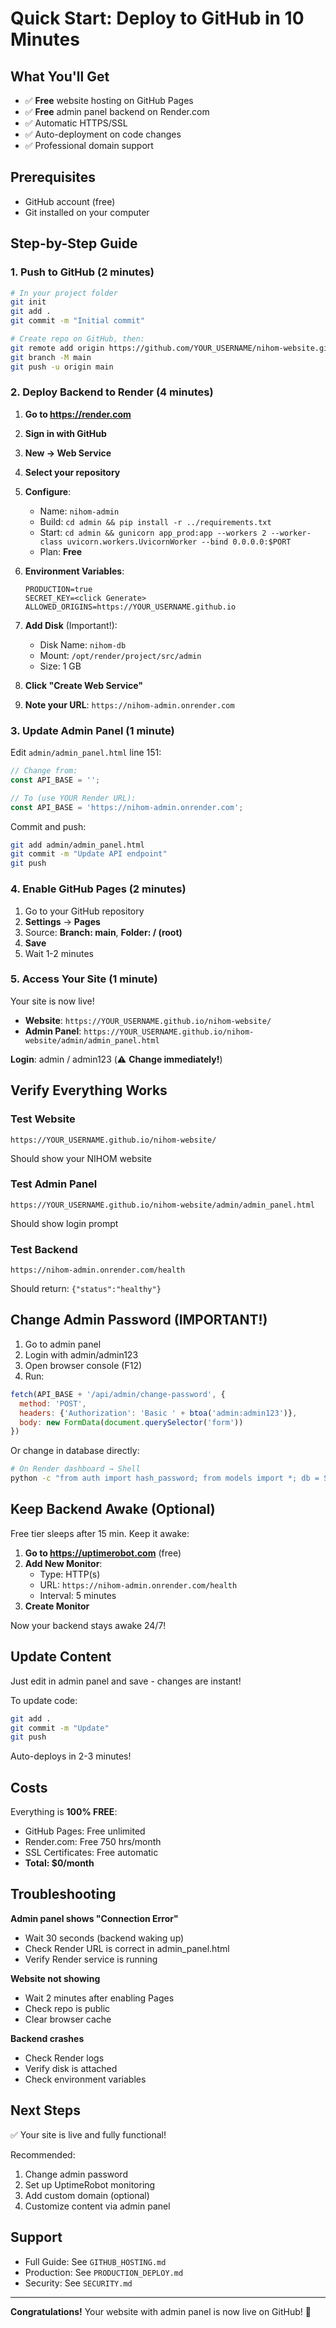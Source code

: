# Quick Start: Deploy to GitHub in 10 Minutes

## What You'll Get
- ✅ **Free** website hosting on GitHub Pages
- ✅ **Free** admin panel backend on Render.com
- ✅ Automatic HTTPS/SSL
- ✅ Auto-deployment on code changes
- ✅ Professional domain support

## Prerequisites
- GitHub account (free)
- Git installed on your computer

## Step-by-Step Guide

### 1. Push to GitHub (2 minutes)

```bash
# In your project folder
git init
git add .
git commit -m "Initial commit"

# Create repo on GitHub, then:
git remote add origin https://github.com/YOUR_USERNAME/nihom-website.git
git branch -M main
git push -u origin main
```

### 2. Deploy Backend to Render (4 minutes)

1. **Go to https://render.com**
2. **Sign in with GitHub**
3. **New → Web Service**
4. **Select your repository**
5. **Configure**:
   - Name: `nihom-admin`
   - Build: `cd admin && pip install -r ../requirements.txt`
   - Start: `cd admin && gunicorn app_prod:app --workers 2 --worker-class uvicorn.workers.UvicornWorker --bind 0.0.0.0:$PORT`
   - Plan: **Free**

6. **Environment Variables**:
   ```
   PRODUCTION=true
   SECRET_KEY=<click Generate>
   ALLOWED_ORIGINS=https://YOUR_USERNAME.github.io
   ```

7. **Add Disk** (Important!):
   - Disk Name: `nihom-db`
   - Mount: `/opt/render/project/src/admin`
   - Size: 1 GB

8. **Click "Create Web Service"**

9. **Note your URL**: `https://nihom-admin.onrender.com`

### 3. Update Admin Panel (1 minute)

Edit `admin/admin_panel.html` line 151:

```javascript
// Change from:
const API_BASE = '';

// To (use YOUR Render URL):
const API_BASE = 'https://nihom-admin.onrender.com';
```

Commit and push:
```bash
git add admin/admin_panel.html
git commit -m "Update API endpoint"
git push
```

### 4. Enable GitHub Pages (2 minutes)

1. Go to your GitHub repository
2. **Settings** → **Pages**
3. Source: **Branch: main**, **Folder: / (root)**
4. **Save**
5. Wait 1-2 minutes

### 5. Access Your Site (1 minute)

Your site is now live!

- **Website**: `https://YOUR_USERNAME.github.io/nihom-website/`
- **Admin Panel**: `https://YOUR_USERNAME.github.io/nihom-website/admin/admin_panel.html`

**Login**: admin / admin123 (⚠️ **Change immediately!**)

## Verify Everything Works

### Test Website
```
https://YOUR_USERNAME.github.io/nihom-website/
```
Should show your NIHOM website

### Test Admin Panel
```
https://YOUR_USERNAME.github.io/nihom-website/admin/admin_panel.html
```
Should show login prompt

### Test Backend
```
https://nihom-admin.onrender.com/health
```
Should return: `{"status":"healthy"}`

## Change Admin Password (IMPORTANT!)

1. Go to admin panel
2. Login with admin/admin123
3. Open browser console (F12)
4. Run:
```javascript
fetch(API_BASE + '/api/admin/change-password', {
  method: 'POST',
  headers: {'Authorization': 'Basic ' + btoa('admin:admin123')},
  body: new FormData(document.querySelector('form'))
})
```

Or change in database directly:
```bash
# On Render dashboard → Shell
python -c "from auth import hash_password; from models import *; db = SessionLocal(); admin = db.query(AdminUser).first(); admin.password = hash_password('NEW_PASSWORD'); db.commit()"
```

## Keep Backend Awake (Optional)

Free tier sleeps after 15 min. Keep it awake:

1. **Go to https://uptimerobot.com** (free)
2. **Add New Monitor**:
   - Type: HTTP(s)
   - URL: `https://nihom-admin.onrender.com/health`
   - Interval: 5 minutes
3. **Create Monitor**

Now your backend stays awake 24/7!

## Update Content

Just edit in admin panel and save - changes are instant!

To update code:
```bash
git add .
git commit -m "Update"
git push
```

Auto-deploys in 2-3 minutes!

## Costs

Everything is **100% FREE**:
- GitHub Pages: Free unlimited
- Render.com: Free 750 hrs/month
- SSL Certificates: Free automatic
- **Total: $0/month**

## Troubleshooting

**Admin panel shows "Connection Error"**
- Wait 30 seconds (backend waking up)
- Check Render URL is correct in admin_panel.html
- Verify Render service is running

**Website not showing**
- Wait 2 minutes after enabling Pages
- Check repo is public
- Clear browser cache

**Backend crashes**
- Check Render logs
- Verify disk is attached
- Check environment variables

## Next Steps

✅ Your site is live and fully functional!

Recommended:
1. Change admin password
2. Set up UptimeRobot monitoring
3. Add custom domain (optional)
4. Customize content via admin panel

## Support

- Full Guide: See `GITHUB_HOSTING.md`
- Production: See `PRODUCTION_DEPLOY.md`
- Security: See `SECURITY.md`

---

**Congratulations!** Your website with admin panel is now live on GitHub! 🎉
